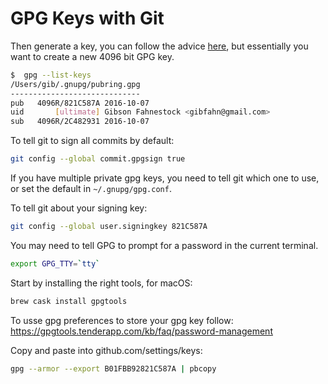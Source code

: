 # GPG Keys with Git

Then generate a key, you can follow the advice
[here](https://help.github.com/articles/generating-a-new-gpg-key/), but
essentially you want to create a new 4096 bit GPG key.

```bash
$  gpg --list-keys
/Users/gib/.gnupg/pubring.gpg
-----------------------------
pub   4096R/821C587A 2016-10-07
uid       [ultimate] Gibson Fahnestock <gibfahn@gmail.com>
sub   4096R/2C482931 2016-10-07
```

To tell git to sign all commits by default:

```bash
git config --global commit.gpgsign true
```

If you have multiple private gpg keys, you need to tell git which one to use,
or set the default in `~/.gnupg/gpg.conf`.

To tell git about your signing key:

```bash
git config --global user.signingkey 821C587A
```

You may need to tell GPG to prompt for a password in the current terminal.

```bash
export GPG_TTY=`tty`
```

Start by installing the right tools, for macOS:

```bash
brew cask install gpgtools
```

To usse gpg preferences to store your gpg key follow:
https://gpgtools.tenderapp.com/kb/faq/password-management

Copy and paste into github.com/settings/keys:

```bash
gpg --armor --export B01FBB92821C587A | pbcopy
```

